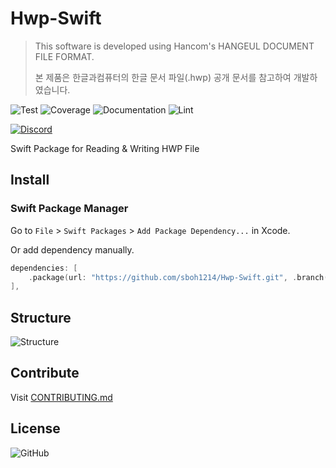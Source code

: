 # Hwp-Swift

> This software is developed using Hancom's HANGEUL DOCUMENT FILE FORMAT.
>
> 본 제품은 한글과컴퓨터의 한글 문서 파일(.hwp) 공개 문서를 참고하여 개발하였습니다.

![Test](https://github.com/sboh1214/Hwp-Swift/workflows/Test/badge.svg)
![Coverage](https://github.com/sboh1214/Hwp-Swift/workflows/Coverage/badge.svg)
![Documentation](https://github.com/sboh1214/Hwp-Swift/workflows/Documentation/badge.svg)
![Lint](https://github.com/sboh1214/Hwp-Swift/workflows/Lint/badge.svg)

[![Discord](https://img.shields.io/discord/761775951012692018?label=Discord)](https://discord.gg/rV6d5JX)

Swift Package for Reading & Writing HWP File

## Install

### Swift Package Manager

Go to ```File``` > ```Swift Packages``` > ```Add Package Dependency...``` in Xcode.

Or add dependency manually.
```swift
dependencies: [
    .package(url: "https://github.com/sboh1214/Hwp-Swift.git", .branch("main")),
],
```

## Structure

![Structure](https://github.com/sboh1214/Hwp-Swift/blob/main/.github/structure/Structure.png)

## Contribute

Visit [CONTRIBUTING.md](https://github.com/sboh1214/Hwp-Swift/blob/main/CONTRIBUTING.md)

## License

![GitHub](https://img.shields.io/github/license/sboh1214/Hwp-Swift)
